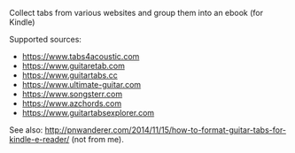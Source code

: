 
Collect tabs from various websites and group them into an ebook (for Kindle)

Supported sources:
 - https://www.tabs4acoustic.com
 - https://www.guitaretab.com
 - https://www.guitartabs.cc
 - https://www.ultimate-guitar.com
 - https://www.songsterr.com
 - https://www.azchords.com
 - https://www.guitartabsexplorer.com

See also: http://pnwanderer.com/2014/11/15/how-to-format-guitar-tabs-for-kindle-e-reader/ (not from me).
